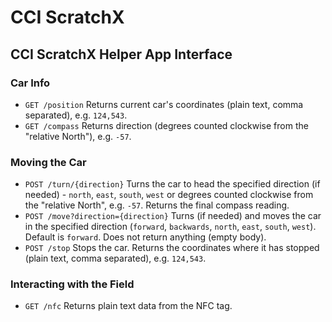 # CCI ScratchX

## CCI ScratchX Helper App Interface 

### Car Info

* `GET /position` 
    Returns current car's coordinates (plain text, comma separated), e.g. `124,543`.
* `GET /compass` 
    Returns direction (degrees counted clockwise from the "relative North"), e.g. `-57`.

### Moving the Car

* `POST /turn/{direction}` 
    Turns the car to head the specified direction (if needed) - `north`, `east`, `south`, `west` or degrees counted clockwise from the "relative North", e.g. `-57`.
    Returns the final compass reading. 
* `POST /move?direction={direction}` 
    Turns (if needed) and moves the car in the specified direction (`forward`, `backwards`, `north`, `east`, `south`, `west`). Default is `forward`.
    Does not return anything (empty body).
* `POST /stop`
    Stops the car.
    Returns the coordinates where it has stopped (plain text, comma separated), e.g. `124,543`.

### Interacting with the Field

* `GET /nfc`
    Returns plain text data from the NFC tag.
